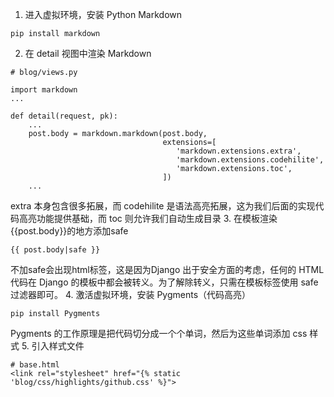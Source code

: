 1. 进入虚拟环境，安装 Python Markdown
```
pip install markdown
```
2. 在 detail 视图中渲染 Markdown
```
# blog/views.py

import markdown
...

def detail(request, pk):
    ...
    post.body = markdown.markdown(post.body,
                                  extensions=[
                                     'markdown.extensions.extra',
                                     'markdown.extensions.codehilite',
                                     'markdown.extensions.toc',
                                  ])
    ...
```
extra 本身包含很多拓展，而 codehilite 是语法高亮拓展，这为我们后面的实现代码高亮功能提供基础，而 toc 则允许我们自动生成目录
3. 在模板渲染{{post.body}}的地方添加safe
```
{{ post.body|safe }}
```
不加safe会出现html标签，这是因为Django 出于安全方面的考虑，任何的 HTML 代码在 Django 的模板中都会被转义。为了解除转义，只需在模板标签使用 safe 过滤器即可。
4. 激活虚拟环境，安装 Pygments（代码高亮）
```
pip install Pygments
```
Pygments 的工作原理是把代码切分成一个个单词，然后为这些单词添加 css 样式
5. 引入样式文件
```
# base.html
<link rel="stylesheet" href="{% static 'blog/css/highlights/github.css' %}">
```
